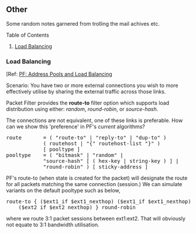 ## Other

Some random notes garnered from trolling the mail achives etc.

<div class="toc">

Table of Contents

<ol>
	<li><a href="#lb">Load Balancing</a></li>
</ol>

</div>

### <a name="lb"></a> Load Balancing

&#91;Ref: [PF: Address Pools and Load Balancing](http://www.openbsd.org/faq/pf/pools.html)

Scenario: You have two or more external connections you wish to 
more effectively utilise by sharing the external traffic across
those links. 

Packet Filter provides the **route-to** filter option which 
supports load distribution using either: *random*, *round-robin*, or
*source-hash*. 

The connections are not equivalent, one of these links is preferable. 
How can we show this 'preference' in PF's *current* algorithms?

<pre class="manpage">
route    	= ( "route-to" | "reply-to" | "dup-to" )
			( routehost | "{" routehost-list "}" )
			[ pooltype ]
pooltype    = ( "bitmask" | "random" |
			"source-hash" [ ( hex-key | string-key ) ] |
			"round-robin" ) [ sticky-address ]
</pre>

PF's route-to (when state is created for the packet) will designate
the route for all packets matching the same connection (session.)
We can simulate variants on the default pooltype such as below,

<pre class="config-file">
route-to { ($ext1_if $ext1_nexthop) ($ext1_if $ext1_nexthop) ($ext1_if $ext1_nexthop) \
	($ext2_if $ext2_nexthop) } round-robin
</pre>

where we route 3:1 packet sessions between ext1:ext2. That will obviously not equate
to 3:1 bandwidth utilisation.